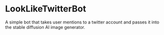 # LookLikeTwitterBot
A simple bot that takes user mentions to a twitter account and passes it into the stable diffusion AI image generator.
